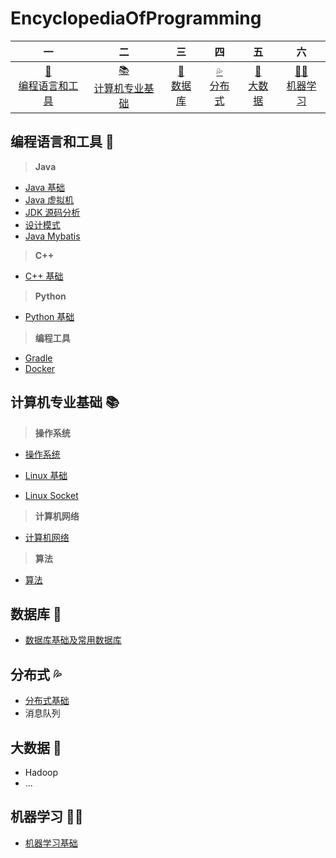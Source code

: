 # EncyclopediaOfProgramming

|                           一                           |                          二                          |                        三                        |                        四                        |                       五                       |                            六                            |
| :----------------------------------------------------: | :--------------------------------------------------: | :----------------------------------------------: | :----------------------------------------------: | :--------------------------------------------: | :------------------------------------------------------: |
| [:wrench:<br />编程语言和工具](#编程语言和工具-wrench) | [:books:<br />计算机专业基础](#计算机专业基础-books) | [:floppy_disk:<br />数据库](#数据库-floppy_disk) | [:sweat_drops:<br />分布式](#分布式-sweat_drops) | [:baby_chick:<br />大数据](#大数据-baby_chick) | [:man_astronaut:<br />机器学习](#机器学习-man_astronaut) |

## 编程语言和工具 :wrench:

> **Java**

* [Java 基础](ProgrammingNotes/JavaBasic.md)
* [Java 虚拟机](ProgrammingNotes/JavaVirtualMachine.md)
* [JDK 源码分析](ProgrammingNotes/JDKSourceCodeAnalysis.md)
* [设计模式](ProgrammingNotes/DesignPatterns.md)
* [Java Mybatis](ProgrammingNotes/JavaMybatis.md)

> **C++**

* [C++ 基础](ProgrammingNotes/CppBasics.md)

> **Python**

* [Python 基础](https://github.com/jerehao/EncyclopediaOfProgramming/blob/master/ProgrammingLanguage/Python%20%E5%9F%BA%E7%A1%80.md)

> **编程工具**

* [Gradle](ProgrammingNotes/Gradle.md)
* [Docker](ProgrammingNotes/Docker.md)

## 计算机专业基础 :books:

> **操作系统** 

* [操作系统](ProgrammingNotes/OperatingSystem.md)
* [Linux 基础](ProgrammingNotes/LinuxBasics.md)

* [Linux Socket](ProgrammingNotes/LinuxSocket.md)

> **计算机网络**

* [计算机网络](ProgrammingNotes/NetworkOfComputer.md)

> **算法**

* [算法](Algorithm/Algorithm.md)

## 数据库 :floppy_disk:

* [数据库基础及常用数据库](ProgrammingNotes/DatabaseBasics.md)

## 分布式 :sweat_drops:

* [分布式基础](ProgrammingNotes/DistributedSystem.md)
* 消息队列

## 大数据 :baby_chick:

* Hadoop
* ...

## 机器学习 :man_astronaut:

* [机器学习基础](MachineLearning/MachineLearningBasics.md)

